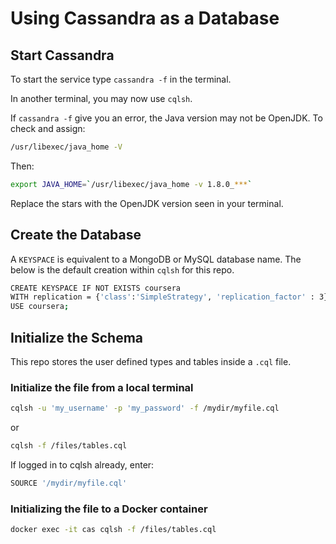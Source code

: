 # Using Cassandra as a Database

## Start Cassandra

To start the service type `cassandra -f` in the terminal.

In another terminal, you may now use `cqlsh`.

If `cassandra -f` give you an error, the Java version may not be OpenJDK. To check and assign:

```bash
/usr/libexec/java_home -V
```

Then:

```bash
export JAVA_HOME=`/usr/libexec/java_home -v 1.8.0_***`
```

Replace the stars with the OpenJDK version seen in your terminal.

## Create the Database

A `KEYSPACE` is equivalent to a MongoDB or MySQL database name. The below is the default creation within `cqlsh` for this repo.

```bash
CREATE KEYSPACE IF NOT EXISTS coursera
WITH replication = {'class':'SimpleStrategy', 'replication_factor' : 3};
USE coursera;
```

## Initialize the Schema

This repo stores the user defined types and tables inside a `.cql` file.

### Initialize the file from a local terminal

```bash
cqlsh -u 'my_username' -p 'my_password' -f /mydir/myfile.cql
```

or

```bash
cqlsh -f /files/tables.cql
```

If logged in to cqlsh already, enter:

```bash
SOURCE '/mydir/myfile.cql'
```

### Initializing the file to a Docker container

```bash
docker exec -it cas cqlsh -f /files/tables.cql
```

